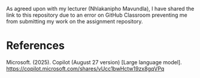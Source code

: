 As agreed upon with my lecturer (Nhlakanipho Mavundla), I have shared the link to this repository due to an error on GitHub Classroom preventing me from submitting my work on the assignment repository.

# References
Microsoft. (2025). Copilot (August 27 version) [Large language model]. https://copilot.microsoft.com/shares/vUcc1bwHctw19zx8gqVPq
